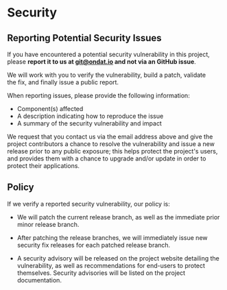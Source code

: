 # Security

## Reporting Potential Security Issues

If you have encountered a potential security vulnerability in this project,
please **report it to us at git@ondat.io and not via an GitHub issue**.  

We will work with you to verify the vulnerability, build a patch, validate  
the fix, and finally issue a public report. 

When reporting issues, please provide the following information:
- Component(s) affected
- A description indicating how to reproduce the issue
- A summary of the security vulnerability and impact

We request that you contact us via the email address above and give the
project contributors a chance to resolve the vulnerability and issue a new
release prior to any public exposure; this helps protect the project's
users, and provides them with a chance to upgrade and/or update in order to
protect their applications.

## Policy

If we verify a reported security vulnerability, our policy is:

- We will patch the current release branch, as well as the immediate prior minor
  release branch.

- After patching the release branches, we will immediately issue new security
  fix releases for each patched release branch.

- A security advisory will be released on the project website detailing the
  vulnerability, as well as recommendations for end-users to protect themselves.
  Security advisories will be listed on the project documentation.